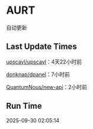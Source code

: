 # AURT

自动更新


## Last Update Times

[upscayl/upscayl](https://github.com/upscayl/upscayl)：4天22小时前

[donknap/dpanel](https://github.com/donknap/dpanel)：7小时前

[QuantumNous/new-api](https://github.com/QuantumNous/new-api)：2小时前


## Run Time
2025-09-30 02:05:14
